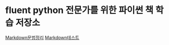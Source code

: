 # fluent python 전문가를 위한 파이썬 책 학습 저장소

[Markdown문법정리](https://simhyejin.github.io/2016/06/30/Markdown-syntax/ "문법링크")
[Markdown테스트](https://jbt.github.io/markdown-editor/ "테스트")